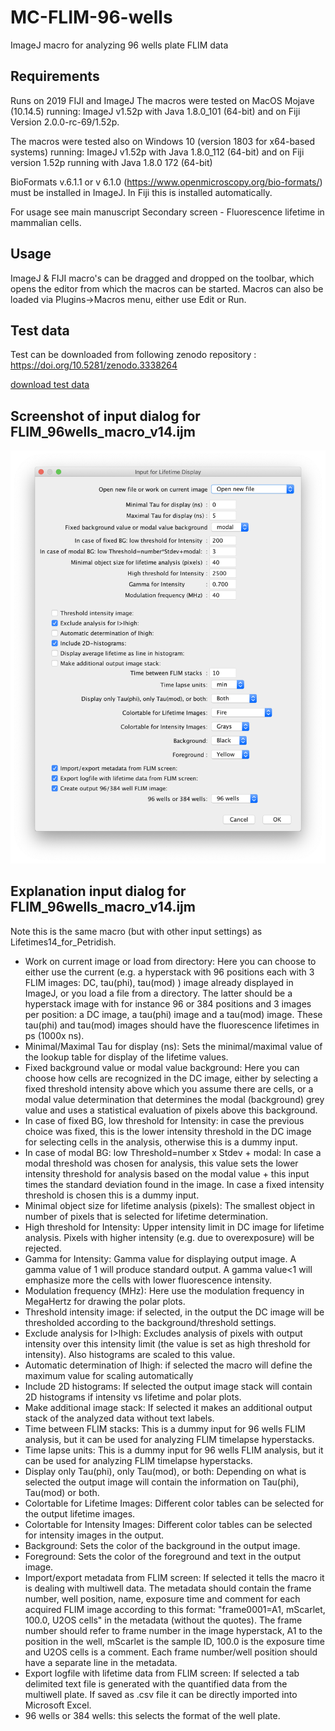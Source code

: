 # MC-FLIM-96-wells
ImageJ macro for analyzing 96 wells plate FLIM data

## Requirements
Runs on 2019 FIJI and ImageJ 
The macros were tested on MacOS Mojave (10.14.5) running:
ImageJ v1.52p with Java 1.8.0_101 (64-bit) and on Fiji Version 2.0.0-rc-69/1.52p.

The macros were tested also on Windows 10 (version 1803 for x64-based systems) running:
ImageJ v1.52p with Java 1.8.0_112 (64-bit) and on Fiji version 1.52p running with Java 1.8.0 172 (64-bit)

BioFormats v.6.1.1 or v 6.1.0 (https://www.openmicroscopy.org/bio-formats/) must be installed in ImageJ. In Fiji this is installed automatically.

For usage see main manuscript Secondary screen - Fluorescence lifetime in mammalian cells.

## Usage
ImageJ & FIJI macro's can be dragged and dropped on the toolbar, which opens the editor from which the macros can be started.
Macros can also be loaded via Plugins->Macros menu, either use Edit or Run.

## Test data
Test can be downloaded from following zenodo repository : https://doi.org/10.5281/zenodo.3338264

[download test data](https://zenodo.org/record/3338264/files/Testdata_SupSoftw_4_FLIM_96wells.zip?download=1)

## Screenshot of input dialog for FLIM_96wells_macro_v14.ijm
<img src="https://github.com/molcyto/MC-FLIM-96-wells/blob/master/Screenshot%20FLIM_96wells_macro_v14.png" width="600">

## Explanation input dialog for FLIM_96wells_macro_v14.ijm
Note this is the same macro (but with other input settings) as Lifetimes14_for_Petridish.
- Work on current image or load from directory: Here you can choose to either use the current (e.g. a hyperstack with 96 positions each with 3 FLIM images: DC, tau(phi), tau(mod) ) image already displayed in ImageJ, or you load a file from a directory. The latter should be a hyperstack image with for instance 96 or 384 positions and 3 images per position: a DC image, a tau(phi) image and a tau(mod) image. These tau(phi) and tau(mod) images should have the fluorescence lifetimes in ps (1000x ns).
- Minimal/Maximal Tau for display (ns): Sets the minimal/maximal value of the lookup table for display of the lifetime values.
- Fixed background value or modal value background: Here you can choose how cells are recognized in the DC image, either by selecting a fixed threshold intensity above which you assume there are cells, or a modal value determination that determines the modal (background) grey value and uses a statistical evaluation of pixels above this background.
- In case of fixed BG, low threshold for Intensity: in case the previous choice was fixed, this is the lower intensity threshold in the DC image for selecting cells in the analysis, otherwise this is a dummy input.
- In case of modal BG: low Threshold=number x Stdev + modal: In case a modal threshold was chosen for analysis, this value sets the lower intensity threshold for analysis based on the modal value + this input times the standard deviation found in the image. In case a fixed intensity threshold is chosen this is a dummy input.
- Minimal object size for lifetime analysis (pixels): The smallest object in number of pixels that is selected for lifetime determination.
- High threshold for Intensity: Upper intensity limit in DC image for lifetime analysis. Pixels with higher intensity (e.g. due to overexposure) will be rejected.
- Gamma for Intensity: Gamma value for displaying output image. A gamma value of 1 will produce standard output. A gamma value<1 will emphasize more the cells with lower fluorescence intensity.
- Modulation frequency (MHz): Here use the modulation frequency in MegaHertz for drawing the polar plots.
- Threshold intensity image: if selected, in the output the DC image will be thresholded according to the background/threshold settings.
- Exclude analysis for I>Ihigh: Excludes analysis of pixels with output intensity over this intensity limit (the value is set as high threshold for intensity). Also histograms are scaled to this value.
- Automatic determination of Ihigh: if selected the macro will define the maximum value for scaling automatically
- Include 2D histograms: If selected the output image stack will contain 2D histograms if intensity vs lifetime and polar plots.
- Make additional image stack: If selected it makes an additional output stack of the analyzed data without text labels.
- Time between FLIM stacks: This is a dummy input for 96 wells FLIM analysis, but it can be used for analyzing FLIM timelapse hyperstacks.
- Time lapse units: This is a dummy input for 96 wells FLIM analysis, but it can be used for analyzing FLIM timelapse hyperstacks.
- Display only Tau(phi), only Tau(mod), or both: Depending on what is selected the output image will contain the information on Tau(phi), Tau(mod) or both.
- Colortable for Lifetime Images: Different color tables can be selected for the output lifetime images. 
- Colortable for Intensity Images: Different color tables can be selected for intensity images in the output. 
- Background: Sets the color of the background in the output image.
- Foreground: Sets the color of the foreground and text in the output image. 
- Import/export metadata from FLIM screen: If selected it tells the macro it is dealing with multiwell data. The metadata should contain the frame number, well position, name, exposure time and comment for each acquired FLIM image according to this format: "frame0001=A1, mScarlet, 100.0, U2OS cells" in the metadata (without the quotes). The frame number should refer to frame number in the image hyperstack, A1 to the position in the well, mScarlet is the sample ID, 100.0 is the exposure time and U2OS cells is a comment. Each frame number/well position should have a separate line in the metadata.
- Export logfile with lifetime data from FLIM screen: If selected a tab delimited text file is generated with the quantified data from the multiwell plate. If saved as .csv file it can be directly imported into Microsoft Excel.
- 96 wells or 384 wells: this selects the format of the well plate.


